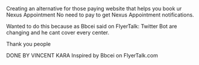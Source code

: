 Creating an alternative for those paying website that helps you book ur Nexus Appointment
No need to pay to get Nexus Appointment notifications.

Wanted to do this because as Bbcei said on FlyerTalk: Twitter Bot are changing and he cant cover every center.

Thank you people

DONE BY VINCENT KARA
Inspired by Bbcei on FlyerTalk.com 